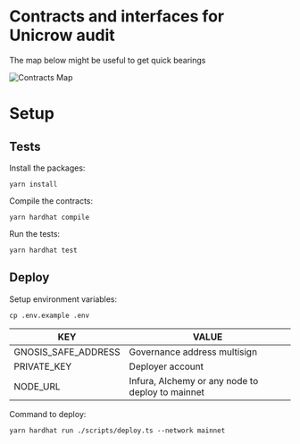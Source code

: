 # Contracts and interfaces for Unicrow audit

The map below might be useful to get quick bearings

![Contracts Map](./contracts-map.png)


# Setup

## Tests

Install the packages:
```
yarn install
```

Compile the contracts:
```
yarn hardhat compile
```

Run the tests:
```
yarn hardhat test
```

## Deploy

Setup environment variables:
```
cp .env.example .env
```

| KEY                 | VALUE                                            |
|---------------------|--------------------------------------------------|
| GNOSIS_SAFE_ADDRESS | Governance address multisign                     |
| PRIVATE_KEY         | Deployer account                                 |
| NODE_URL            | Infura, Alchemy or any node to deploy to mainnet |

Command to deploy:
```
yarn hardhat run ./scripts/deploy.ts --network mainnet
```